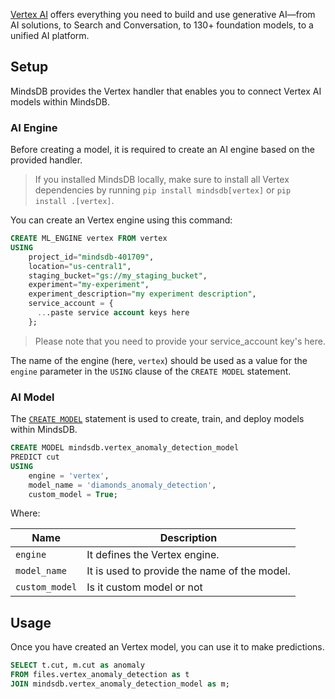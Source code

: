 [Vertex AI](https://cloud.google.com/vertex-ai) offers everything you need to build and use generative AI—from AI solutions, to Search and Conversation, to 130+ foundation models, to a unified AI platform.

## Setup

MindsDB provides the Vertex handler that enables you to connect Vertex AI models within MindsDB.


### AI Engine

Before creating a model, it is required to create an AI engine based on the provided handler.

> If you installed MindsDB locally, make sure to install all Vertex dependencies by running `pip install mindsdb[vertex]` or `pip install .[vertex]`.

You can create an Vertex engine using this command:

```sql
CREATE ML_ENGINE vertex FROM vertex
USING 
    project_id="mindsdb-401709",
    location="us-central1",
    staging_bucket="gs://my_staging_bucket",
    experiment="my-experiment",
    experiment_description="my experiment description",
    service_account = {
      ...paste service account keys here
    };
```

> Please note that you need to provide your service_account key's here. 

The name of the engine (here, `vertex`) should be used as a value for the `engine` parameter in the `USING` clause of the `CREATE MODEL` statement.

### AI Model

The [`CREATE MODEL`](/sql/create/model) statement is used to create, train, and deploy models within MindsDB.

```sql
CREATE MODEL mindsdb.vertex_anomaly_detection_model
PREDICT cut
USING 
    engine = 'vertex',
    model_name = 'diamonds_anomaly_detection',
    custom_model = True;
```

Where:

| Name              | Description                                                               |
|-------------------|---------------------------------------------------------------------------|
| `engine`          | It defines the Vertex engine.                                          |
| `model_name`      | It is used to provide the name of the model. |
| `custom_model`      | Is it custom model or not      |

## Usage

Once you have created an Vertex model, you can use it to make predictions.

```sql
SELECT t.cut, m.cut as anomaly
FROM files.vertex_anomaly_detection as t
JOIN mindsdb.vertex_anomaly_detection_model as m;
```
